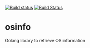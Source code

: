 [![Build status](https://ci.appveyor.com/api/projects/status/4v15jdr2hv7f5jth?svg=true)](https://ci.appveyor.com/project/DiepPham/osinfo)
[![Build Status](https://travis-ci.org/favadi/osinfo.svg?branch=master)](https://travis-ci.org/favadi/osinfo)
# osinfo
Golang library to retrieve OS information
